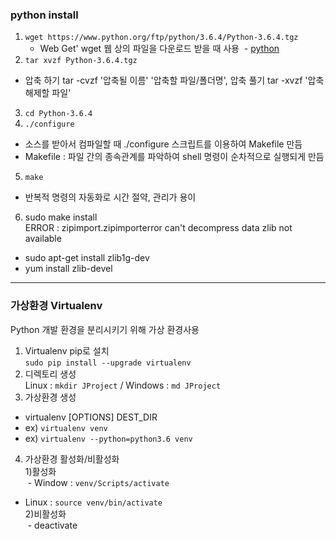 ### python install  
 1. `wget https://www.python.org/ftp/python/3.6.4/Python-3.6.4.tgz`  
    - Web Get' wget 웹 상의 파일을 다운로드 받을 때 사용
  - [python](https://www.python.org/downloads/source/ "python")
 2. `tar xvzf Python-3.6.4.tgz`  
  - 압축 하기 tar -cvzf '압축될 이름' '압축할 파일/폴더명', 압축 풀기 tar -xvzf '압축 해제할 파일'  
 3. `cd Python-3.6.4`  
 4. `./configure`  
  - 소스를 받아서 컴파일할 때 ./configure 스크립트를 이용하여 Makefile 만듬  
  - Makefile : 파일 간의 종속관계를 파악하여 shell 명령이 순차적으로 실행되게 만듬
 5. `make`  
  - 반복적 명령의 자동화로 시간 절약, 관리가 용이  
 6. sudo make install  
  ERROR : zipimport.zipimporterror can't decompress data zlib not available  
  - sudo apt-get install zlib1g-dev  
  - yum install zlib-devel  
***
### 가상환경 Virtualenv  
Python 개발 환경을 분리시키기 위해 가상 환경사용  
 1. Virtualenv pip로 설치  
 `sudo pip install --upgrade virtualenv`  
 2. 디렉토리 생성  
 Linux : `mkdir JProject` / Windows : `md JProject`  
 3. 가상환경 생성  
  - virtualenv [OPTIONS] DEST_DIR  
  - ex) `virtualenv venv`  
  - ex) `virtualenv --python=python3.6 venv`
 4. 가상환경 활성화/비활성화  
  1)활성화  
  - Window : `venv/Scripts/activate`  
  - Linux : `source venv/bin/activate`  
  2)비활성화  
  - deactivate  
 
